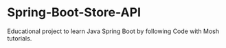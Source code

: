 # Spring-Boot-Store-API

Educational project to learn Java Spring Boot by following Code with Mosh tutorials.
